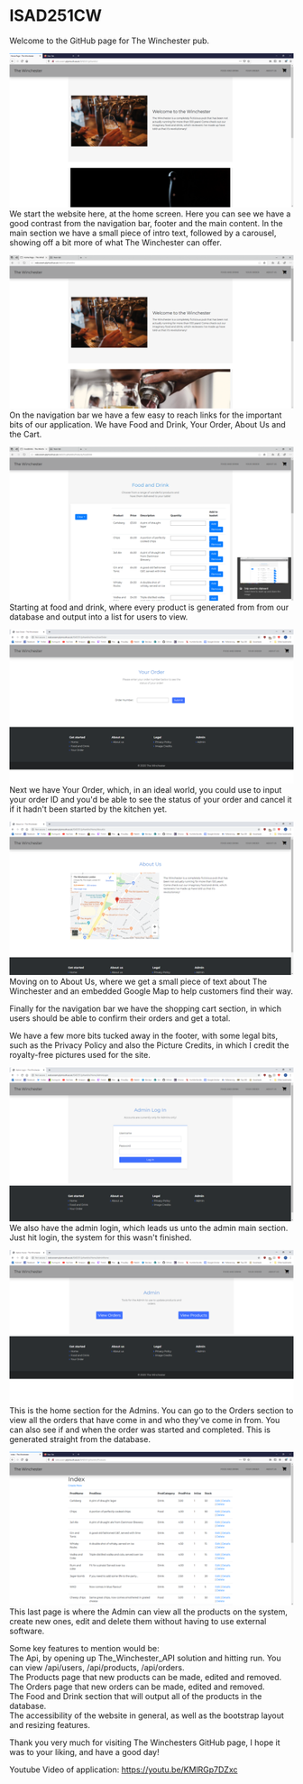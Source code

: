 # ISAD251CW
Welcome to the GitHub page for The Winchester pub.

![Home Screenshot](/Diagrams_and_Screenshots/Screenshots/Firefox_home.png?raw=true "Firefox")   
We start the website here, at the home screen. Here you can see we have a good contrast from the navigation bar, footer and the main content. In the main section we have a small piece of intro text, followed by a carousel, showing off a bit more of what The Winchester can offer. 

![Home Screenshot](/Diagrams_and_Screenshots/Screenshots/Edge_home.png?raw=true "Edge")
On the navigation bar we have a few easy to reach links for the important bits of our application. We have Food and Drink, Your Order, About Us and the Cart.    

![Food and Drink Screenshot](/Diagrams_and_Screenshots/Screenshots/Edge_FoodDrink.png?raw=true "Edge")
Starting at food and drink, where every product is generated from from our database and output into a list for users to view.

![Your Order Screenshot](/Diagrams_and_Screenshots/Screenshots/Chrome_your_order.png?raw=true "Chrome")
Next we have Your Order, which, in an ideal world, you could use to input your order ID and you'd be able to see the status of your order and cancel it if it hadn't been started by the kitchen yet.

![About Us Screenshot](/Diagrams_and_Screenshots/Screenshots/Chrome_about_us.png?raw=true "Chrome")
Moving on to About Us, where we get a small piece of text about The Winchester and an embedded Google Map to help customers find their way.

Finally for the navigation bar we have the shopping cart section, in which users should be able to confirm their orders and get a total.

We have a few more bits tucked away in the footer, with some legal bits, such as the Privacy Policy and also the Picture Credits, in which I credit the royalty-free pictures used for the site. 

![Admin Login Screenshot](/Diagrams_and_Screenshots/Screenshots/Chrome_admin_login.png?raw=true "Chrome")
We also have the admin login, which leads us unto the admin main section. Just hit login, the system for this wasn't finished. 

![Admin Home Screenshot](/Diagrams_and_Screenshots/Screenshots/Chrome_admin_home.png?raw=true "Chrome")
This is the home section for the Admins. You can go to the Orders section to view all the orders that have come in and who they've come in from. You can also see if and when the order was started and completed. This is generated straight from the database. 

![Admin Products Screenshot](/Diagrams_and_Screenshots/Screenshots/Firefox_admin_products.png?raw=true "Firefox")
This last page is where the Admin can view all the products on the system, create new ones, edit and delete them without having to use external software.

Some key features to mention would be:   
The Api, by opening up The_Winchester_API solution and hitting run. You can view /api/users, /api/products, /api/orders.   
The Products page that new products can be made, edited and removed.   
The Orders page that new orders can be made, edited and removed.   
The Food and Drink section that will output all of the products in the database.   
The accessibility of the website in general, as well as the bootstrap layout and resizing features.   
   
Thank you very much for visiting The Winchesters GitHub page, I hope it was to your liking, and have a good day!


Youtube Video of application: https://youtu.be/KMlRGp7DZxc
